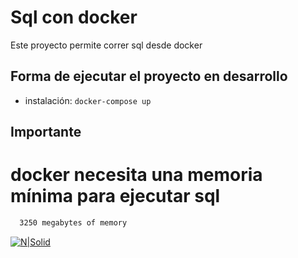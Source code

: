 # Sql con docker

Este proyecto permite correr sql desde docker

## Forma de ejecutar el proyecto en desarrollo

- instalación: `docker-compose up`



## Importante
# docker necesita una memoria mínima para ejecutar sql

````bash
  3250 megabytes of memory
````

[![N|Solid](https://res.cloudinary.com/drqk6qzo7/image/upload/v1592579723/sql_con_docker_r2qt6g.png)](https://docs.microsoft.com/en-us/sql/azure-data-studio/download-azure-data-studio?view=sql-server-ver15)